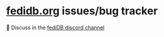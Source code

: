 # [fedidb.org](https://fedidb.org) issues/bug tracker

💬 Discuss in the [fediDB discord channel](https://discord.gg/JcsXPkZjNd)
